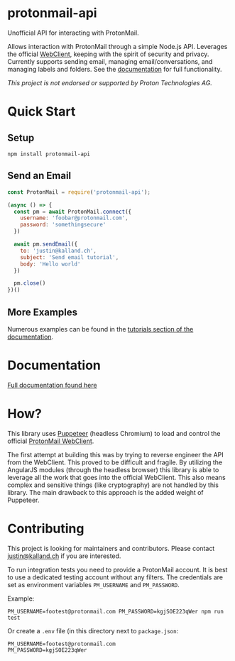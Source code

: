 # protonmail-api
Unofficial API for interacting with ProtonMail.

Allows interaction with ProtonMail through a simple Node.js API. Leverages the official [WebClient](https://github.com/ProtonMail/WebClient), keeping with the spirit of security and privacy. Currently supports sending email, managing email/conversations, and managing labels and folders. See the [documentation](https://justinkalland.github.io/protonmail-api/) for full functionality.

_This project is not endorsed or supported by Proton Technologies AG._

# Quick Start
## Setup
```
npm install protonmail-api
```
## Send an Email
```js
const ProtonMail = require('protonmail-api');

(async () => {
  const pm = await ProtonMail.connect({
    username: 'foobar@protonmail.com',
    password: 'somethingsecure'
  })

  await pm.sendEmail({
    to: 'justin@kalland.ch',
    subject: 'Send email tutorial',
    body: 'Hello world'
  })

  pm.close()
})()
```
## More Examples
Numerous examples can be found in the [tutorials section of the documentation](https://justinkalland.github.io/protonmail-api/).

# Documentation
[Full documentation found here](https://justinkalland.github.io/protonmail-api/)

# How?
This library uses [Puppeteer](https://github.com/GoogleChrome/puppeteer) (headless Chromium) to load and control the official [ProtonMail WebClient](https://github.com/ProtonMail/WebClient).

The first attempt at building this was by trying to reverse engineer the API from the WebClient. This proved to be difficult and fragile. By utilizing the AngularJS modules (through the headless browser) this library is able to leverage all the work that goes into the official WebClient. This also means complex and sensitive things (like cryptography) are not handled by this library. The main drawback to this approach is the added weight of Puppeteer.

# Contributing
This project is looking for maintainers and contributors. Please contact justin@kalland.ch if you are interested.

To run integration tests you need to provide a ProtonMail account. It is best to use a dedicated testing account without any filters. The credentials are set as environment variables `PM_USERNAME` and `PM_PASSWORD`.

Example:
```
PM_USERNAME=footest@protonmail.com PM_PASSWORD=kgjSOE223qWer npm run test
```

Or create a `.env` file (in this directory next to `package.json`:
```
PM_USERNAME=footest@protonmail.com
PM_PASSWORD=kgjSOE223qWer
```
